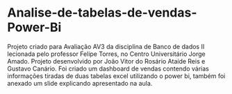 # Analise-de-tabelas-de-vendas-Power-Bi
Projeto criado para Avaliação AV3 da disciplina de Banco de dados II lecionada pelo professor Felipe Torres, no Centro Universitário Jorge Amado. Projeto desenvolvido
por João Vitor do Rosário Ataíde Reis e Gustavo Canário.
Foi criado um dashboard de vendas contendo várias informações tiradas de duas tabelas excel utilizando o power bi, também foi anexado um slide explicando apresentado na aula.
